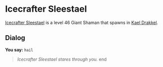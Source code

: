 # Icecrafter Sleestael



[Icecrafter Sleestael](/npc/113030) is a level 46 Giant Shaman that spawns in [Kael Drakkel](/zone/113).



## Dialog

**You say:** `hail`



>*Icecrafter Sleestael stares through you.*
end
